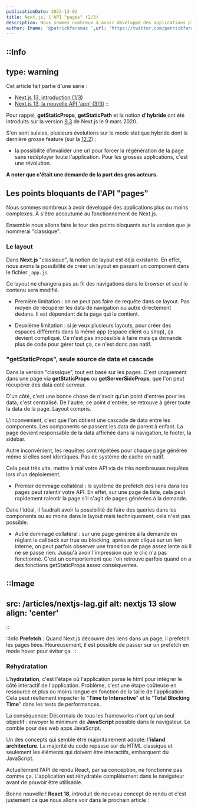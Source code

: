 ```yaml
---
publicationDate: 2022-12-02
title: Next.js, l'API "pages" (2/3)
description: Nous sommes nombreux à avoir développé des applications plus ou moins complexes. À s'être accoutumé au fonctionnement de Next.js. Ensemble nous allons faire le tour des points bloquants sur la version "classique".
author: {name: '@patrickfaramaz ',url: 'https://twitter.com/patrickfaramaz'}
---
```


::Info
---
type: warning
---
Cet article fait partie d'une série :

- [Next.js 13, introduction (1/3)](/articles/next-js-13-intro/)
- [Next.js 13, la nouvelle API 'app' (3/3)](/articles/next-js-13-app/)
::

Pour rappel, **getStaticProps**, **getStaticPath** et la notion **d'hybride** ont été introduits sur la version [9.3](https://nextjs.org/blog/next-9-3) de Next.js le 9 mars 2020.

S'en sont suivies, plusieurs évolutions sur le mode statique hybride dont la dernière grosse feature (sur la [12.2](https://nextjs.org/blog/next-12-2#on-demand-incremental-static-regeneration-stable)) :
- la possibilité d'invalider une url pour forcer la régénération de la page sans redéployer toute l'application. Pour les grosses applications, c'est une révolution.

**A noter que c'était une demande de la part des gros acteurs.**

## Les points bloquants de l'API "pages"

Nous sommes nombreux à avoir développé des applications plus ou moins complexes. À s'être accoutumé au fonctionnement de Next.js.

Ensemble nous allons faire le tour des points bloquants sur la version que je nommerai "classique".

### Le layout

Dans **Next.js** "classique", la notion de layout est déjà existante. En effet, nous avons la possibilité de créer un layout en passant un component dans le fichier ```_app.js```.

Ce layout ne changera pas au fil des navigations dans le browser et seul le contenu sera modifié.

- Première limitation : on ne peut pas faire de requête dans ce layout. Pas moyen de récupérer les data de navigation ou autre directement dedans. Il est dépendant de la page qui le contient.

- Deuxième limitation : si je veux plusieurs layouts, pour créer des espaces différents dans la même app (espace client ou shop), ça devient compliqué. Ce n'est pas impossible à faire mais ça demande plus de code pour gérer tout ça, ce n'est donc pas natif.

### "getStaticProps", seule source de data et cascade

Dans la version "classique", tout est basé sur les pages. C'est uniquement dans une page via **getStaticProps** ou **getServerSideProps**, que l'on peut récupérer des data coté serveur.

D'un côté, c'est une bonne chose de n'avoir qu'un point d'entrée pour les data, c'est centralisé. De l'autre, ce point d'entrée, se retrouve à gérer toute la data de la page. Layout compris.

L'inconvénient, c'est que l'on obtient une cascade de data entre les components. Les components se passent les data de parent à enfant. La page devient responsable de la data affichée dans la navigation, le footer, la sidebar.

Autre inconvénient, les requêtes sont répétées pour chaque page générée même si elles sont identiques. Pas de système de cache en natif.

Cela peut très vite, mettre à mal votre API via de très nombreuses requêtes lors d'un déploiement.

- Premier dommage collatéral : le système de prefetch des liens dans les pages peut ralentir votre API. En effet, sur une page de liste, cela peut rapidement ralentir la page s'il s'agit de pages générées à la demande.

Dans l'idéal, il faudrait avoir la possibilité de faire des queries dans les components ou au moins dans le layout mais techniquement, cela n'est pas possible.

- Autre dommage collatéral : sur une page générée à la demande en réglant le callback sur true ou blocking, après avoir cliqué sur un lien interne, on peut parfois observer une transition de page assez lente où il ne se passe rien. Jusqu'à avoir l'impression que le clic n'a pas fonctionné.
C'est un comportement que l'on retrouve parfois quand on a des fonctions getStaticProps assez conséquentes.

::Image
---

src: /articles/nextjs-lag.gif
alt: nextjs 13 slow
align: 'center'
---

::

::Info
**Prefetch** : Quand Next.js découvre des liens dans un page, il prefetch les pages liées. Heureusement, il est possible de passer sur un prefetch en mode hover pour éviter ça.
::

### Réhydratation

L'**hydratation**, c'est l'étape où l'application parse le html pour intégrer le côté interactif de l'application.
Problème, c'est une étape coûteuse en ressource et plus ou moins longue en fonction de la taille de l'application. Cela peut réellement impacter le "**Time to Interactive**" et le "**Total Blocking Time**" dans les tests de performances.

La conséquence: Désormais de tous les frameworks n'ont qu'un seul objectif : envoyer le minimum de **JavaScript** possible dans le navigateur. Le comble pour des web apps JavaScript.

Un des concepts qui semble être majoritairement adopté: l'**island architecture**. La majorité du code repasse sur du HTML classique et seulement les éléments qui doivent être interactifs, embarquent du JavaScript.

Actuellement l'API de rendu React, par sa conception, ne fonctionne pas comme ça. L'application est réhydratée complètement dans le navigateur avant de pouvoir être utilisable.

Bonne nouvelle ! **React 18**, introduit de nouveau concept de rendu et c'est justement ce que nous allons voir dans le prochain article :

